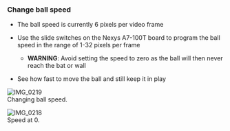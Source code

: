 ### Change ball speed  
- The ball speed is currently 6 pixels per video frame

- Use the slide switches on the Nexys A7-100T board to program the ball speed in the range of 1-32 pixels per frame

  - **WARNING**: Avoid setting the speed to zero as the ball will then never reach the bat or wall  
- See how fast to move the ball and still keep it in play

![IMG_0219](https://user-images.githubusercontent.com/78381247/160221932-20262894-71a3-4509-868d-45eb4ee0bdb4.gif)  
Changing ball speed.

![IMG_0218](https://user-images.githubusercontent.com/78381247/160221737-993b930e-c3b4-49ef-9d01-a84aedb7a9bf.gif)  
Speed at 0.
